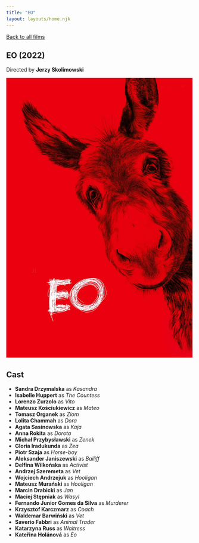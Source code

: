 ```yaml
---
title: "EO"
layout: layouts/home.njk
---
```


<a href="../">Back to all films</a>

<article class="film">
  <h1>EO (2022)</h1>

  <p class="director">
    Directed by <strong>Jerzy Skolimowski</strong>
  </p>

  <img src="../films/posters/eo.jpg" alt="">

  <h2>
    Cast
  </h2>
  <ul>
    <li><strong>Sandra Drzymalska</strong> as <em>Kasandra</em></li>
<li><strong>Isabelle Huppert</strong> as <em>The Countess</em></li>
<li><strong>Lorenzo Zurzolo</strong> as <em>Vito</em></li>
<li><strong>Mateusz Kościukiewicz</strong> as <em>Mateo</em></li>
<li><strong>Tomasz Organek</strong> as <em>Ziom</em></li>
<li><strong>Lolita Chammah</strong> as <em>Dora</em></li>
<li><strong>Agata Sasinowska</strong> as <em>Kaja</em></li>
<li><strong>Anna Rokita</strong> as <em>Dorota</em></li>
<li><strong>Michał Przybysławski</strong> as <em>Zenek</em></li>
<li><strong>Gloria Iradukunda</strong> as <em>Zea</em></li>
<li><strong>Piotr Szaja</strong> as <em>Horse-boy</em></li>
<li><strong>Aleksander Janiszewski</strong> as <em>Bailiff</em></li>
<li><strong>Delfina Wilkońska</strong> as <em>Activist</em></li>
<li><strong>Andrzej Szeremeta</strong> as <em>Vet</em></li>
<li><strong>Wojciech Andrzejuk</strong> as <em>Hooligan</em></li>
<li><strong>Mateusz Murański</strong> as <em>Hooligan</em></li>
<li><strong>Marcin Drabicki</strong> as <em>Jan</em></li>
<li><strong>Maciej Stępniak</strong> as <em>Wasyl</em></li>
<li><strong>Fernando Junior Gomes da Silva</strong> as <em>Murderer</em></li>
<li><strong>Krzysztof Karczmarz</strong> as <em>Coach</em></li>
<li><strong>Waldemar Barwiński</strong> as <em>Vet</em></li>
<li><strong>Saverio Fabbri</strong> as <em>Animal Trader</em></li>
<li><strong>Katarzyna Russ</strong> as <em>Waitress</em></li>
<li><strong>Kateřina Holánová</strong> as <em>Eo</em></li>
  </ul>
</article>
